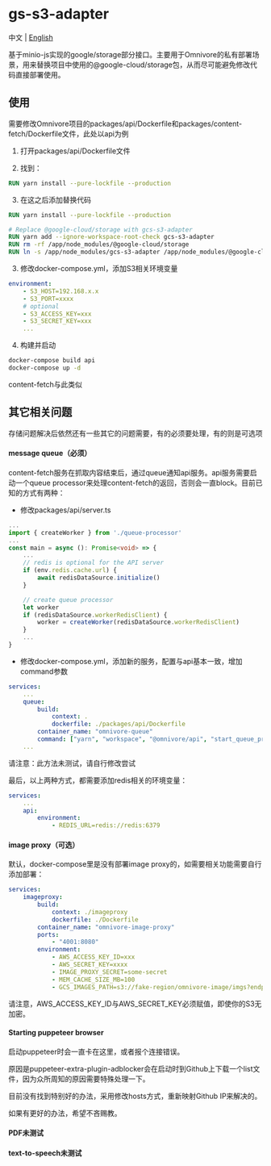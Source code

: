 # gs-s3-adapter

中文 | [English](README.md) 

基于minio-js实现的google/storage部分接口。主要用于Omnivore的私有部署场景，用来替换项目中使用的@google-cloud/storage包，从而尽可能避免修改代码直接部署使用。

## 使用

需要修改Omnivore项目的packages/api/Dockerfile和packages/content-fetch/Dockerfile文件，此处以api为例

1. 打开packages/api/Dockerfile文件

2. 找到：

```Dockerfile
RUN yarn install --pure-lockfile --production
```

3. 在这之后添加替换代码

```Dockerfile
RUN yarn install --pure-lockfile --production

# Replace @google-cloud/storage with gcs-s3-adapter
RUN yarn add --ignore-workspace-root-check gcs-s3-adapter
RUN rm -rf /app/node_modules/@google-cloud/storage
RUN ln -s /app/node_modules/gcs-s3-adapter /app/node_modules/@google-cloud/storage
```

3. 修改docker-compose.yml，添加S3相关环境变量

```yaml
environment:
    - S3_HOST=192.168.x.x
    - S3_PORT=xxxx
    # optional
    - S3_ACCESS_KEY=xxx
    - S3_SECRET_KEY=xxx
    ...
```

4. 构建并启动

```bash
docker-compose build api
docker-compose up -d
```
content-fetch与此类似

## 其它相关问题

存储问题解决后依然还有一些其它的问题需要，有的必须要处理，有的则是可选项

#### message queue（必须）

content-fetch服务在抓取内容结束后，通过queue通知api服务。api服务需要启动一个queue processor来处理content-fetch的返回，否则会一直block。目前已知的方式有两种：

- 修改packages/api/server.ts

```typescript
...
import { createWorker } from './queue-processor'
...
const main = async (): Promise<void> => {
    ...
    // redis is optional for the API server
    if (env.redis.cache.url) {
        await redisDataSource.initialize()
    }

    // create queue processor
    let worker 
    if (redisDataSource.workerRedisClient) {
        worker = createWorker(redisDataSource.workerRedisClient)
    }
    ...
}
```

- 修改docker-compose.yml，添加新的服务，配置与api基本一致，增加command参数

```yaml
services:
    ...
    queue:
        build:
            context: .
            dockerfile: ./packages/api/Dockerfile
        container_name: "omnivore-queue"
        command: ["yarn", "workspace", "@omnivore/api", "start_queue_processor"]
    ...
```

请注意：此方法未测试，请自行修改尝试

最后，以上两种方式，都需要添加redis相关的环境变量：

```yaml
services:
    ...
    api:
        environment:
            - REDIS_URL=redis://redis:6379
```

#### image proxy（可选）

默认，docker-compose里是没有部署image proxy的，如需要相关功能需要自行添加部署：

```yaml
services:
    imageproxy:
        build:
            context: ./imageproxy
            dockerfile: ./Dockerfile
        container_name: "omnivore-image-proxy"
        ports:
            - "4001:8080"
        environment:
            - AWS_ACCESS_KEY_ID=xxx
            - AWS_SECRET_KEY=xxxx
            - IMAGE_PROXY_SECRET=some-secret
            - MEM_CACHE_SIZE_MB=100
            - GCS_IMAGES_PATH=s3://fake-region/omnivore-image/imgs?endpoint=<ip>:<port>&disableSSL=1&s3ForcePathStyle=1
```
请注意，AWS_ACCESS_KEY_ID与AWS_SECRET_KEY必须赋值，即使你的S3无加密。

#### Starting puppeteer browser

启动puppeteer时会一直卡在这里，或者报个连接错误。

原因是puppeteer-extra-plugin-adblocker会在启动时到Github上下载一个list文件，因为众所周知的原因需要特殊处理一下。

目前没有找到特别好的办法，采用修改hosts方式，重新映射Github IP来解决的。

如果有更好的办法，希望不吝赐教。

#### PDF未测试

#### text-to-speech未测试